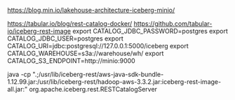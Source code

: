 https://blog.min.io/lakehouse-architecture-iceberg-minio/


https://tabular.io/blog/rest-catalog-docker/
https://github.com/tabular-io/iceberg-rest-image
export CATALOG_JDBC_PASSWORD=postgres
export CATALOG_JDBC_USER=postgres
export CATALOG_URI=jdbc:postgresql://127.0.0.1:5000/iceberg 
export CATALOG_WAREHOUSE=s3a://warehouse/wh/
export CATALOG_S3_ENDPOINT=http://minio:9000

java -cp ".;/usr/lib/iceberg-rest/aws-java-sdk-bundle-1.12.99.jar:/usr/lib/iceberg-rest/hadoop-aws-3.3.2.jar:iceberg-rest-image-all.jar:" org.apache.iceberg.rest.RESTCatalogServer  
